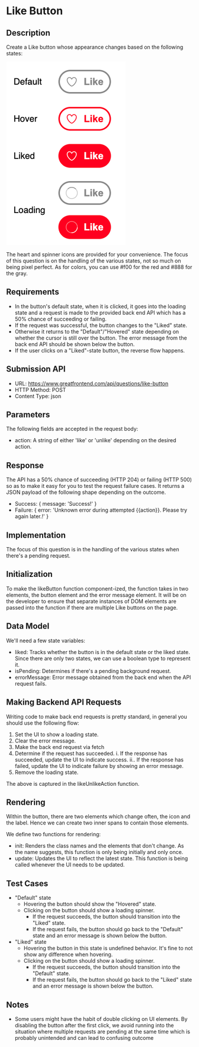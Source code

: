 # Like Button

## Description
Create a Like button whose appearance changes based on the following states:

![like button states](./like_button_states.png)

The heart and spinner icons are provided for your convenience. The focus of this question is on the handling of the various states, not so much on being pixel perfect. As for colors, you can use #f00 for the red and #888 for the gray.

## Requirements
  * In the button's default state, when it is clicked, it goes into the loading state and a request is made to the provided back end API which has a 50% chance of succeeding or failing.
  * If the request was successful, the button changes to the "Liked" state.
  * Otherwise it returns to the "Default"/"Hovered" state depending on whether the cursor is still over the button. The error message from the back end API should be shown below the button.
  * If the user clicks on a "Liked"-state button, the reverse flow happens.

## Submission API
  * URL: https://www.greatfrontend.com/api/questions/like-button
  * HTTP Method: POST
  * Content Type: json

## Parameters
The following fields are accepted in the request body:

* action: A string of either 'like' or 'unlike' depending on the desired action.

## Response
The API has a 50% chance of succeeding (HTTP 204) or failing (HTTP 500) so as to make it easy for you to test the request failure cases. It returns a JSON payload of the following shape depending on the outcome.

  * Success: { message: 'Success!' }
  * Failure: { error: 'Unknown error during attempted {{action}}. Please try again later.!' }

## Implementation
The focus of this question is in the handling of the various states when there's a pending request.

## Initialization
To make the likeButton function component-ized, the function takes in two elements, the button element and the error message element. It will be on the developer to ensure that separate instances of DOM elements are passed into the function if there are multiple Like buttons on the page.


## Data Model
We'll need a few state variables:

  * liked: Tracks whether the button is in the default state or the liked state. Since there are only two states, we can use a boolean type to represent it.
  * isPending: Determines if there's a pending background request.
  * errorMessage: Error message obtained from the back end when the API request fails.

## Making Backend API Requests
Writing code to make back end requests is pretty standard, in general you should use the following flow:

  1. Set the UI to show a loading state.
  2. Clear the error message.
  3. Make the back end request via fetch
  4. Determine if the request has succeeded.
    i. If the response has succeeded, update the UI to indicate success.
    ii.. If the response has failed, update the UI to indicate failure by showing an error message.
  5. Remove the loading state.

The above is captured in the likeUnlikeAction function.

## Rendering
Within the button, there are two elements which change often, the icon and the label. Hence we can create two inner spans to contain those elements.

We define two functions for rendering:

  * init: Renders the class names and the elements that don't change. As the name suggests, this function is only being initially and only once.
  * update: Updates the UI to reflect the latest state. This function is being called whenever the UI needs to be updated.

## Test Cases
 *  "Default" state
    * Hovering the button should show the "Hovered" state.
    * Clicking on the button should show a loading spinner.
      * If the request succeeds, the button should transition into the "Liked" state.
      * If the request fails, the button should go back to the "Default" state and an error message is shown below the button.
  * "Liked" state
    * Hovering the button in this state is undefined behavior. It's fine to not show any difference when hovering.
    * Clicking on the button should show a loading spinner.
      * If the request succeeds, the button should transition into the "Default" state.
      * If the request fails, the button should go back to the "Liked" state and an error message is shown below the button.

## Notes
  * Some users might have the habit of double clicking on UI elements. By disabling the button after the first click, we avoid running into the situation where multiple requests are pending at the same time which is probably unintended and can lead to confusing outcome
